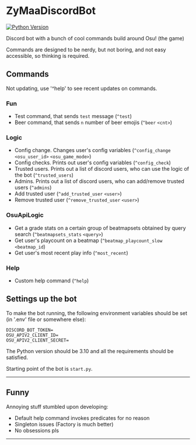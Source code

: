 # ZyMaaDiscordBot
[![Python Version](https://img.shields.io/badge/Python-3.10-blue.svg)](https://www.python.org/downloads/release/python-310/)

Discord bot with a bunch of cool commands build around Osu! (the game)

Commands are designed to be nerdy, but not boring, and not easy accessible, so thinking is required.

## Commands

Not updating, use '^help' to see recent updates on commands.

### Fun

- Test command, that sends `test` message (`^test`)
- Beer command, that sends `n` number of beer emojis (`^beer` `<cnt>`)

### Logic

- Config change. Changes user's config variables (`^config_change` `<osu_user_id>` `<osu_game_mode>`)
- Config checks. Prints out user's config variables (`^config_check`)
- Trusted users. Prints out a list of discord users, who can use the logic of the bot (`^trusted_users`)
- Admins. Prints out a list of discord users, who can add/remove trusted users (`^admins`)
- Add trusted user (`^add_trusted_user` `<user>`)
- Remove trusted user (`^remove_trusted_user`  `<user>`)

### OsuApiLogic

- Get a grade stats on a certain group of beatmapsets obtained by query search (`^beatmapsets_stats` `<query>`)
- Get user's playcount on a beatmap (`^beatmap_playcount_slow` `<beatmap_id`)
- Get user's most recent play info (`^most_recent`)



### Help

- Custom help command (`^help`)

## Settings up the bot

To make the bot running, the following environment variables should be set (in '.env' file or somewhere else):

```
DISCORD_BOT_TOKEN=
OSU_APIV2_CLIENT_ID=
OSU_APIV2_CLIENT_SECRET=
```

The Python version should be 3.10 and all the requirements should be satisfied.

Starting point of the bot is `start.py`.

---
## Funny

Annoying stuff stumbled upon developing:
- Default help command invokes predicates for no reason
- Singleton issues (Factory is much better)
- No obsessions pls

---
